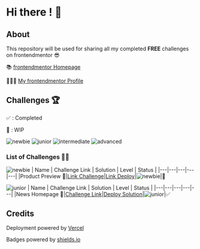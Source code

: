 # Hi there ! 👋

## About

This repository will be used for sharing all my completed **FREE** challenges on frontendmentor 😎

📚 [frontendmentor Homepage](https://www.frontendmentor.io)

👨🏻‍💻 [My frontendmentor Profile](https://www.frontendmentor.io/profile/mikhael7)

## Challenges 🏆

✅ : Completed

🔨 : WIP

![newbie](https://img.shields.io/badge/1-NEWBIE-cyan)
![junior](https://img.shields.io/badge/2-JUNIOR-green)
![intermediate](https://img.shields.io/badge/3-INTERMEDIATE-yellow)
![advanced](https://img.shields.io/badge/4-ADVANCED-orange)

### List of Challenges 🏃‍♂️

![newbie](https://img.shields.io/badge/1-NEWBIE-cyan)
| Name | Challenge Link | Solution | Level | Status |
|---|---|---|---|---|
|Product Preview 💄|[Link Challenge](https://www.frontendmentor.io/challenges/product-preview-card-component-GO7UmttRfa)|[Link Deploy](https://product-preview-card-component-main-black.vercel.app/)|![newbie](https://img.shields.io/badge/1-NEWBIE-cyan)|🔨

![junior](https://img.shields.io/badge/2-JUNIOR-green)
| Name | Challenge Link | Solution | Level | Status |
|---|---|---|---|---|
|News Homepage 📰|[Challenge Link](https://www.frontendmentor.io/challenges/news-homepage-H6SWTa1MFl)|[Deploy Solution](https://news-homepage-main-5knyu64fg-mikhael7.vercel.app)|![junior](https://img.shields.io/badge/2-JUNIOR-green)|✅

## Credits

Deployment powered by [Vercel](https://vercel.com/)

Badges powered by [shields.io](https://shields.io/)
